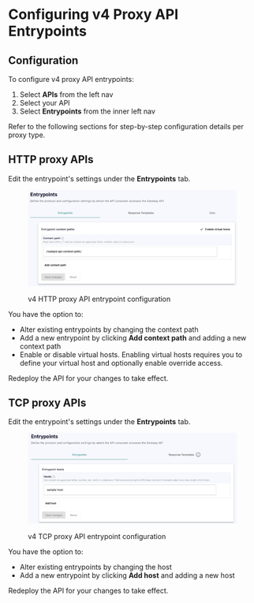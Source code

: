# Configuring v4 Proxy API Entrypoints

## Configuration

To configure v4 proxy API entrypoints:

1. Select **APIs** from the left nav
2. Select your API&#x20;
3. Select **Entrypoints** from the inner left nav&#x20;

Refer to the following sections for step-by-step configuration details per proxy type.

## HTTP proxy APIs

Edit the entrypoint's settings under the **Entrypoints** tab.

<figure><img src="../../../../../.gitbook/assets/edit HTTP entrypoint.png" alt=""><figcaption><p>v4 HTTP proxy API entrypoint configuration</p></figcaption></figure>

You have the option to:&#x20;

* Alter existing entrypoints by changing the context path
* Add a new entrypoint by clicking **Add context path** and adding a new context path
* Enable or disable virtual hosts. Enabling virtual hosts requires you to define your virtual host and optionally enable override access.

Redeploy the API for your changes to take effect.

## TCP proxy APIs

Edit the entrypoint's settings under the **Entrypoints** tab.

<figure><img src="../../../../../.gitbook/assets/tcp_entrypoints.png" alt=""><figcaption><p>v4 TCP proxy API entrypoint configuration</p></figcaption></figure>

You have the option to:&#x20;

* Alter existing entrypoints by changing the host
* Add a new entrypoint by clicking **Add host** and adding a new host

Redeploy the API for your changes to take effect.
